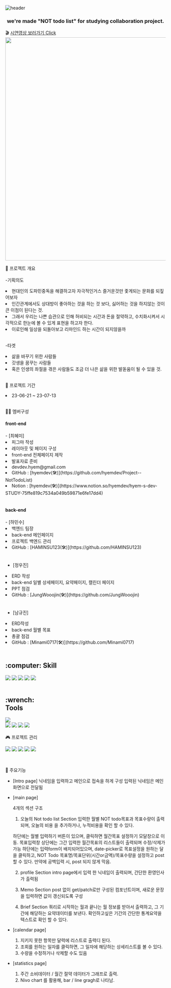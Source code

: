 ![header](https://capsule-render.vercel.app/api?type=waving&color=auto&height=300&section=header&text=NotTodoList&fontSize=70)

<h3 align="center">we're made "NOT todo list" for studying collaboration project.</h3>

🎬 <a href="https://youtu.be/CzT2oGXj4t0?si=YbmL_mkH2oKY80RZ">시연영상 보러가기 Click </a> <br />
<img src=https://github.com/hyemdev/Project--NotTodoList/assets/131754425/af276264-9347-4d70-8e85-4807470a4e1e width=700>

🔭 프로젝트 개요<br><br> -기획의도

<li>현대인의 도파민중독을 해결하고자 자극적인거스 즐거운것만 좇게되는 문화를 되짚어보자</li>
<li>인간관계에서도 상대방이 좋아하는 것을 하는 것 보다, 싫어하는 것을 하지않는 것이 큰 이점이 된다는 것.</li>
<li>그래서 우리는 나쁜 습관으로 인해 허비되는 시간과 돈을 절약하고, 수치화시켜서 시각적으로 한눈에 볼 수 있게 표현을 하고자 한다.</li>
<li>이로인해 일상을 되돌아보고 리마인드 하는 시간이 되지않을까</li><br>

-타겟

<li>삶을 바꾸기 위한 사람들 </li>
<li>갓생을 꿈꾸는 사람들</li>
<li>혹은 인생의 좌절을 겪은 사람들도 조금 더 나은 삶을 위한 발돋움이 될 수 있을 것. </li><br>

🌱 프로젝트 기간<br>

<li>23-06-21 ~ 23-07-13 </li><br>


🏃‍♀️ 멤버구성
<h4>front-end </h4>
- [최혜미]
<li>피그마 작성</li>
<li>레이아웃 및 페이지 구성</li>
<li>front-end 전체페이지 제작</li>
<li>발표자료 준비</li>
<li>devdev.hyem@gmail.com</li>
<li> GitHub : [hyemdev(🛠)](https://github.com/hyemdev/Project--NotTodoList)</li>
<li> Notion : [hyemdev(🛠)](https://www.notion.so/hyemdev/hyem-s-dev-STUDY-75ffe819c7534a049b59871e6fe17dd4)</li><br>
<h4>back-end</h4>
-	[하민수]
<li>백엔드 팀장</li>
<li>back-end 메인페이지</li>
<li>프로젝트 백엔드 관리</li>
<li>GitHub : [HAMINSU123(🛠)](https://github.com/HAMINSU123)</li><br>

- [정우진]
<li>ERD 작성</li>
<li>back-end 일별 상세페이지, 요약페이지, 캘린더 페이지</li>
<li>PPT 점검</li>
<li>GitHub : [JungWooojin(🛠)](https://github.com/JungWooojin)</li><br>

- [남규진]
<li>ERD작성</li>
<li>back-end 월별 목표</li>
<li>총괄 점검</li>
<li>GitHub : [Minami0717(🛠)](https://github.com/Minami0717)</li><br>

<div>  
  <h2>:computer: Skill</h2>
<div>
 <img src="https://img.shields.io/badge/Java-007396?style=flat-square&logo=OpenJDK&logoColor=white"/> 
 <img src="https://img.shields.io/badge/springboot-6DB33F?style=flat-square&logo=springboot&logoColor=white"/> 
 <img src="https://img.shields.io/badge/springsecurity-6DB33F?style=flat-square&logo=springsecurity&logoColor=white"/>
 <img src="https://img.shields.io/badge/mysql-4479A1?style=flat-square&logo=mysql&logoColor=white"/>
 <img src="https://img.shields.io/badge/JPA-007396?style=flat-square&logo=OpenJDK&logoColor=white"/>
</div>
<div>
</div>
<br/>
<div>  
  <h2>
    :wrench:<br/>
    Tools
  </h2>
</div>
<div>
  <img src="https://img.shields.io/badge/intellij-000000?style=flat-square&logo=intellijidea&logoColor=white"/>
  <br/>
  <img src="https://img.shields.io/badge/docker-2496ED?style=flat-square&logo=docker&logoColor=black"/>
  <img src="https://img.shields.io/badge/mariadb-003545?style=flat-square&logo=mariadb&logoColor=white"/>
<img src="https://img.shields.io/badge/redis-DC382D?style=flat-square&logo=redis&logoColor=white"/>
<img src="https://img.shields.io/badge/swagger-85EA2D?style=flat-square&logo=swagger&logoColor=white"/>
</div>
<br>
🎮 프로젝트 관리<br>
<p>
<img src="https://img.shields.io/badge/github-181717?style=for-the-badge&logo=github&logoColor=white">
<img src="https://img.shields.io/badge/slack-4A154B?style=for-the-badge&logo=slack&logoColor=white">
<img src="https://img.shields.io/badge/figma-F24E1E?style=for-the-badge&logo=figma&logoColor=white">
<img src="https://img.shields.io/badge/notion-000000?style=for-the-badge&logo=notion&logoColor=white">
<img src="https://img.shields.io/badge/canva-00C4CC?style=for-the-badge&logo=canva&logoColor=white"></p><br>

🎉 주요기능<br>

- [Intro page]
  닉네임을 입력하고 메인으로 접속을 하게 구성
  입력된 닉네임은 메인화면으로 전달됨

- [main page]

  4개의 섹션 구조

  1.  오늘의 Not todo list Section
      입력한 월별 NOT todo목표과 목표수량이 출력되며, 오늘의 비용 을 추가하거나, 누적비용을 확인 할 수 있다.

  하단에는 월별 입력하기 버튼이 있으며, 클릭하면 월간목표 설정하기 모달창으로 이동.
  목표입력창 상단에는 그간 입력한 월간목표의 리스트들이 출력되며 수정/삭제가 가능
  하단에는 입력form이 배치되어있으며, date-picker로 목표설정을 원하는 달을 클릭하고, NOT Todo 목표명/목표단위(시간or금액)/목표수량을 설정하고 post 할 수 있다.
  만약에 공백입력 시, post 되지 않게 막음.

  2.  profile Section
      intro page에서 입력 한 닉네임이 출력되며, 간단한 환영인사가 출력됨

  3.  Memo Section
      post 없이 get/patch로만 구성된 컴포넌트이며, 새로운 문장을 입력하면 값이 갱신되도록 구성

  4.  Brief Section
      쿼리로 시작하는 월과 끝나는 월 정보를 받아서 출력하고, 그 기간에 해당하는 요약데이터를 보낸다. 확인하고싶은 기간의 간단한 통계요약을 텍스트로 확인 할 수 있다.

- [calendar page]

  1.  지키지 못한 항목만 달력에 리스트로 출력디 된다.
  2.  조회를 원하는 일자를 클릭하면, 그 일자에 해당하는 상세리스트를 볼 수 있다.
  3.  수량을 수정하거나 삭제할 수도 있음

- [statistics page]
  1.  주간 소비데이터 / 월간 절약 데이터가 그래프로 출력.
  2.  Nivo chart 를 활용해, bar / line gragh로 나타남.
